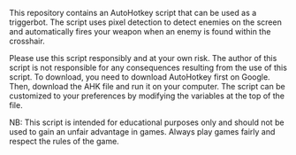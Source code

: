 This repository contains an AutoHotkey script that can be used as a triggerbot. The script uses pixel detection to detect enemies on the screen and automatically fires your weapon when an enemy is found within the crosshair.

Please use this script responsibly and at your own risk. The author of this script is not responsible for any consequences resulting from the use of this script. To download, you need to download AutoHotkey first on Google. Then, download the AHK file and run it on your computer. The script can be customized to your preferences by modifying the variables at the top of the file.

NB: This script is intended for educational purposes only and should not be used to gain an unfair advantage in games. Always play games fairly and respect the rules of the game.
